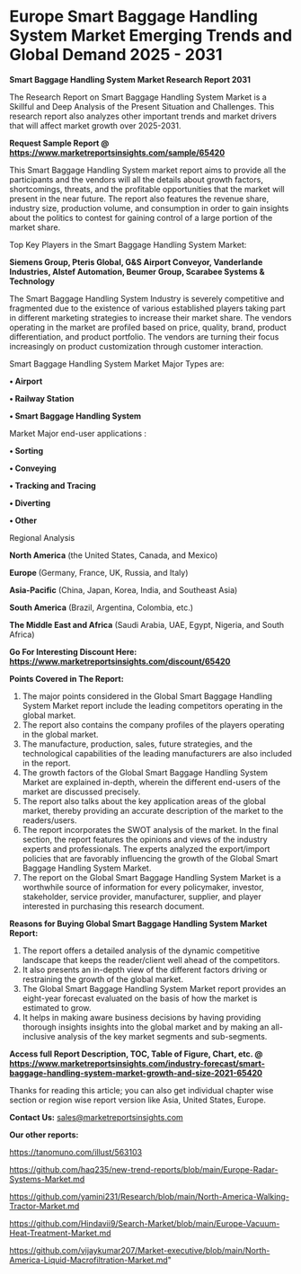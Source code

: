 # Europe Smart Baggage Handling System Market Emerging Trends and Global Demand 2025 - 2031

<strong>Smart Baggage Handling System Market Research Report 2031</strong>

The Research Report on Smart Baggage Handling System Market is a Skillful and Deep Analysis of the Present Situation and Challenges. This research report also analyzes other important trends and market drivers that will affect market growth over 2025-2031.

<strong>Request Sample Report @ <a href=https://www.marketreportsinsights.com/sample/65420>https://www.marketreportsinsights.com/sample/65420</a></strong>

This Smart Baggage Handling System market report aims to provide all the participants and the vendors will all the details about growth factors, shortcomings, threats, and the profitable opportunities that the market will present in the near future. The report also features the revenue share, industry size, production volume, and consumption in order to gain insights about the politics to contest for gaining control of a large portion of the market share.

Top Key Players in the Smart Baggage Handling System Market:

<strong>Siemens Group, Pteris Global, G&S Airport Conveyor, Vanderlande Industries, Alstef Automation, Beumer Group, Scarabee Systems & Technology</strong>

The Smart Baggage Handling System Industry is severely competitive and fragmented due to the existence of various established players taking part in different marketing strategies to increase their market share. The vendors operating in the market are profiled based on price, quality, brand, product differentiation, and product portfolio. The vendors are turning their focus increasingly on product customization through customer interaction.

Smart Baggage Handling System Market Major Types are:

<strong>• Airport

• Railway Station

• Smart Baggage Handling System</strong>

Market Major end-user applications :

<strong>• Sorting

• Conveying

• Tracking and Tracing

• Diverting

• Other</strong>

Regional Analysis

</u><strong><b>North America</b></strong> (the United States, Canada, and Mexico)

<strong><b>Europe </b></strong>(Germany, France, UK, Russia, and Italy)

<strong><b>Asia-Pacific</b></strong> (China, Japan, Korea, India, and Southeast Asia)

<strong><b>South America</b></strong> (Brazil, Argentina, Colombia, etc.)

<strong><b>The Middle East and Africa</b></strong> (Saudi Arabia, UAE, Egypt, Nigeria, and South Africa)

<strong>Go For Interesting Discount Here: <a href=https://www.marketreportsinsights.com/discount/65420>https://www.marketreportsinsights.com/discount/65420</a></strong>

<strong>Points Covered in The Report:</strong>
<ol>
  <li>The major points considered in the Global Smart Baggage Handling System Market report include the leading competitors operating in the global market.</li>
  <li>The report also contains the company profiles of the players operating in the global market.</li>
  <li>The manufacture, production, sales, future strategies, and the technological capabilities of the leading manufacturers are also included in the report.</li>
  <li>The growth factors of the Global Smart Baggage Handling System Market are explained in-depth, wherein the different end-users of the market are discussed precisely.</li>
  <li>The report also talks about the key application areas of the global market, thereby providing an accurate description of the market to the readers/users.</li>
  <li>The report incorporates the SWOT analysis of the market. In the final section, the report features the opinions and views of the industry experts and professionals. The experts analyzed the export/import policies that are favorably influencing the growth of the Global Smart Baggage Handling System Market.</li>
  <li>The report on the Global Smart Baggage Handling System Market is a worthwhile source of information for every policymaker, investor, stakeholder, service provider, manufacturer, supplier, and player interested in purchasing this research document.</li>
</ol>
<strong>Reasons for Buying Global Smart Baggage Handling System Market Report:</strong>

<ol>
  <li>The report offers a detailed analysis of the dynamic competitive landscape that keeps the reader/client well ahead of the competitors.</li>
  <li>It also presents an in-depth view of the different factors driving or restraining the growth of the global market.</li>
  <li>The Global Smart Baggage Handling System Market report provides an eight-year forecast evaluated on the basis of how the market is estimated to grow.</li>
  <li>It helps in making aware business decisions by having providing thorough insights insights into the global market and by making an all-inclusive analysis of the key market segments and sub-segments.</li>
</ol>
<strong>Access full Report Description, TOC, Table of Figure, Chart, etc. @ <a href=https://www.marketreportsinsights.com/industry-forecast/smart-baggage-handling-system-market-growth-and-size-2021-65420>https://www.marketreportsinsights.com/industry-forecast/smart-baggage-handling-system-market-growth-and-size-2021-65420</a></strong>


Thanks for reading this article; you can also get individual chapter wise section or region wise report version like Asia, United States, Europe.

<strong>Contact Us:</strong>
sales@marketreportsinsights.com

<strong>Our other reports:</strong>

<a href=https://tanomuno.com/illust/563103>https://tanomuno.com/illust/563103</a>

<a href=https://github.com/haq235/new-trend-reports/blob/main/Europe-Radar-Systems-Market.md>https://github.com/haq235/new-trend-reports/blob/main/Europe-Radar-Systems-Market.md</a>

<a href=https://github.com/yamini231/Research/blob/main/North-America-Walking-Tractor-Market.md>https://github.com/yamini231/Research/blob/main/North-America-Walking-Tractor-Market.md</a>

<a href=https://github.com/Hindavii9/Search-Market/blob/main/Europe-Vacuum-Heat-Treatment-Market.md>https://github.com/Hindavii9/Search-Market/blob/main/Europe-Vacuum-Heat-Treatment-Market.md</a>

<a href=https://github.com/vijaykumar207/Market-executive/blob/main/North-America-Liquid-Macrofiltration-Market.md>https://github.com/vijaykumar207/Market-executive/blob/main/North-America-Liquid-Macrofiltration-Market.md</a>"
